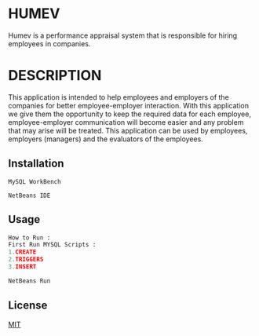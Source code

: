 # HUMEV

Humev is a performance appraisal system that is responsible for
hiring employees in companies.

# DESCRIPTION
This application is intended to help employees and employers
of the companies for better employee-employer interaction. With this
application we give them the opportunity to keep the required data for each
employee, employee-employer communication will become easier and any problem that may arise will
be treated. This application can be used by employees, employers (managers) and the evaluators of
the employees.

## Installation
```
MySQL WorkBench

NetBeans IDE
```


## Usage

```python
How to Run :
First Run MYSQL Scripts :
1.CREATE
2.TRIGGERS
3.INSERT

NetBeans Run
```

## License
[MIT](https://choosealicense.com/licenses/mit/)
